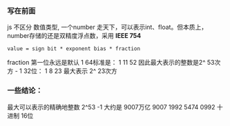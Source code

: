 ### 写在前面
js 不区分 数值类型, 一个number 走天下，可以表示int、float。但本质上，number存储的还是双精度浮点数，采用 **IEEE 754** 
 ```
 value = sign bit * exponent bias * fraction
 ```
fraction 第一位永远是默认 1 
 64标准是： 1 11 52 因此最大表示的整数是2^ 53次方 - 1
 32位： 1 8 23 最大表示 2^ 23次方

### 一些结论： 

最大可以表示的精确地整数 2^53 -1 大约是 9007万亿  9007 1992 5474 0992 十进制 16位 